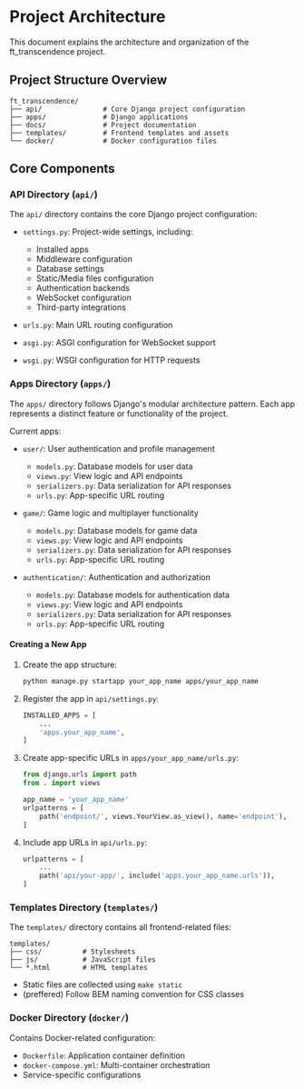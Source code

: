 # Project Architecture

This document explains the architecture and organization of the ft_transcendence project.

## Project Structure Overview

```
ft_transcendence/
├── api/               # Core Django project configuration
├── apps/              # Django applications
├── docs/              # Project documentation
├── templates/         # Frontend templates and assets
└── docker/            # Docker configuration files
```

## Core Components

### API Directory (`api/`)

The `api/` directory contains the core Django project configuration:

- `settings.py`: Project-wide settings, including:

  - Installed apps
  - Middleware configuration
  - Database settings
  - Static/Media files configuration
  - Authentication backends
  - WebSocket configuration
  - Third-party integrations

- `urls.py`: Main URL routing configuration
- `asgi.py`: ASGI configuration for WebSocket support
- `wsgi.py`: WSGI configuration for HTTP requests

### Apps Directory (`apps/`)

The `apps/` directory follows Django's modular architecture pattern. Each app represents a distinct feature or functionality of the project.

Current apps:

- `user/`: User authentication and profile management

  - `models.py`: Database models for user data
  - `views.py`: View logic and API endpoints
  - `serializers.py`: Data serialization for API responses
  - `urls.py`: App-specific URL routing

- `game/`: Game logic and multiplayer functionality

  - `models.py`: Database models for game data
  - `views.py`: View logic and API endpoints
  - `serializers.py`: Data serialization for API responses
  - `urls.py`: App-specific URL routing

- `authentication/`: Authentication and authorization

  - `models.py`: Database models for authentication data
  - `views.py`: View logic and API endpoints
  - `serializers.py`: Data serialization for API responses
  - `urls.py`: App-specific URL routing

#### Creating a New App

1. Create the app structure:

   ```bash
   python manage.py startapp your_app_name apps/your_app_name
   ```

2. Register the app in `api/settings.py`:

   ```python
   INSTALLED_APPS = [
       ...
       'apps.your_app_name',
   ]
   ```

3. Create app-specific URLs in `apps/your_app_name/urls.py`:

   ```python
   from django.urls import path
   from . import views

   app_name = 'your_app_name'
   urlpatterns = [
       path('endpoint/', views.YourView.as_view(), name='endpoint'),
   ]
   ```

4. Include app URLs in `api/urls.py`:
   ```python
   urlpatterns = [
       ...
       path('api/your-app/', include('apps.your_app_name.urls')),
   ]
   ```

### Templates Directory (`templates/`)

The `templates/` directory contains all frontend-related files:

```
templates/
├── css/          # Stylesheets
├── js/           # JavaScript files
└── *.html        # HTML templates
```

- Static files are collected using `make static`
- (preffered) Follow BEM naming convention for CSS classes

### Docker Directory (`docker/`)

Contains Docker-related configuration:

- `Dockerfile`: Application container definition
- `docker-compose.yml`: Multi-container orchestration
- Service-specific configurations
